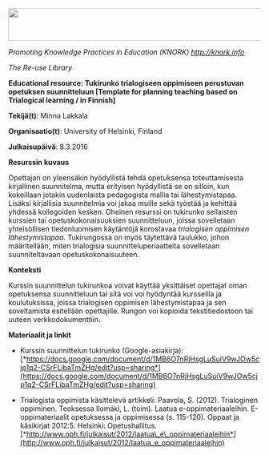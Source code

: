 <img src="md\img032/media/image01.png" width="624" height="65" />

*Promoting Knowledge Practices in Education (KNORK) http://knork.info*

*The Re-use Library*

**Educational resource: Tukirunko trialogiseen oppimiseen perustuvan opetuksen suunnitteluun \[Template for planning teaching based on Trialogical learning / in Finnish\]**

**Tekijä(t)**: Minna Lakkala

**Organisaatio(t)**: University of Helsinki, Finland

**Julkaisupäivä**: 8.3.2016

**Resurssin kuvaus**

Opettajan on yleensäkin hyödyllistä tehdä opetuksensa toteuttamisesta kirjallinen suunnitelma, mutta erityisen hyödyllistä se on silloin, kun kokeillaan jotakin uudenlaista pedagogista mallia tai lähestymistapaa. Lisäksi kirjallisia suunnitelmia voi jakaa muille sekä työstää ja kehittää yhdessä kollegoiden kesken. Oheinen resurssi on tukirunko sellaisten kurssien tai opetuskokonaisuuksien suunnitteluun, joissa sovelletaan yhteisöllisen tiedonluomisen käytäntöjä korostavaa *trialogisen oppimisen lähestymistapaa*. Tukirungossa on myös täytettävä taulukko, johon määritellään, miten trialogisia suunnitteluperiaatteita sovelletaan suunniteltavaan opetuskokonaisuuteen.

**Konteksti**

Kurssin suunnittelun tukirunkoa voivat käyttää yksittäiset opettajat oman opetuksensa suunnitteluun tai sitä voi voi hyödyntää kursseilla ja koulutuksissa, joissa trialogisen oppimisen lähestymistapaa ja sen soveltamista esitellään opettajille. Rungon voi kopioida tekstitiedostoon tai uuteen verkkodokumenttiin.

**Materiaalit ja linkit**

-   Kurssin suunnittelun tukirunko (Google-asiakirja): [*https://docs.google.com/document/d/1MB6O7nRjHsgLuSuiV9wJOw5cjp1q2-CSrFLibaTmZHg/edit?usp=sharing*](https://docs.google.com/document/d/1MB6O7nRjHsgLuSuiV9wJOw5cjp1q2-CSrFLibaTmZHg/edit?usp=sharing)

-   Trialogista oppimista käsittelevä artikkeli: Paavola, S. (2012). Trialoginen oppiminen. Teoksessa Ilomäki, L. (toim). Laatua e-oppimateriaaleihin. E-oppimateriaalit opetuksessa ja oppimisessa (s. 115-120). Oppaat ja käsikirjat 2012:5. Helsinki: Opetushallitus. [*http://www.oph.fi/julkaisut/2012/laatua\_e\_oppimateriaaleihin*](http://www.oph.fi/julkaisut/2012/laatua_e_oppimateriaaleihin)


